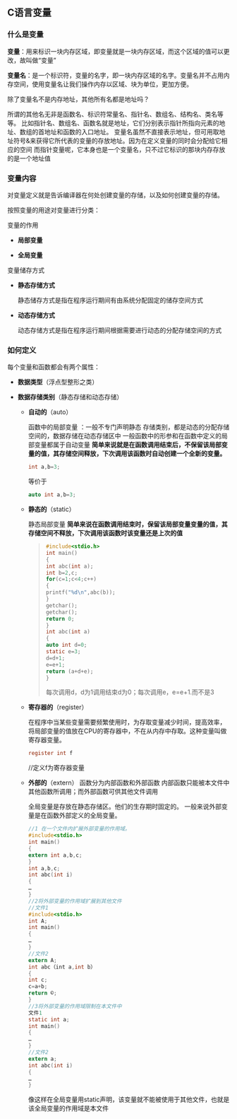 ## C语言变量

### 什么是变量

**变量**：用来标识一块内存区域，即变量就是一块内存区域，而这个区域的值可以更改，故叫做“变量”

**变量名**：是一个标识符，变量的名字，即一块内存区域的名字。变量名并不占用内存空间，使用变量名让我们操作内存以区域、块为单位，更加方便。

除了变量名不是内存地址，其他所有名都是地址吗？

所谓的其他名无非是函数名、标识符常量名、指针名、数组名、结构名、类名等等。
比如指针名、数组名、函数名就是地址，它们分别表示指针所指向元素的地址、数组的首地址和函数的入口地址。
变量名虽然不直接表示地址，但可用取地址符号&来获得它所代表的变量的存放地址。因为在定义变量的同时会分配给它相应的空间
而指针变量呢，它本身也是一个变量名，只不过它标识的那块内存存放的是一个地址值

### 变量内容

对变量定义就是告诉编译器在何处创建变量的存储，以及如何创建变量的存储。

按照变量的用途对变量进行分类：

变量的作用

- **局部变量**

- **全局变量**

变量储存方式 

- **静态存储方式**

  静态储存方式是指在程序运行期间有由系统分配固定的储存空间方式

- **动态存储方式**

  动态存储方式是指在程序运行期间根据需要进行动态的分配存储空间的方式

### 如何定义

每个变量和函数都会有两个属性：

- **数据类型**（浮点型整形之类）

- **数据存储类别**（静态存储和动态存储）

  - **自动的**（auto）

    函数中的局部变量    ：一般不专门声明静态 存储类别，都是动态的分配存储空间的，数据存储在动态存储区中
    一般函数中的形参和在函数中定义的局部变量都属于自动变量
    **简单来说就是在函数调用结束后，不保留该局部变量的值，其存储空间释放，下次调用该函数时自动创建一个全新的变量。**

    ```c
    int a,b=3;     
    ```

     等价于     

    ```c
    auto int a,b=3;
    ```

    

  - **静态的**（static）

    静态局部变量
    **简单来说在函数调用结束时，保留该局部变量变量的值，其存储空间不释放，下次调用该函数时该变量还是上次的值**

    > ```c
    > #include<stdio.h>
    > int main()
    > {
    > int abc(int a);
    > int b=2,c;
    > for(c=1;c<4;c++)
    > {
    > printf("%d\n",abc(b));
    > }
    > getchar();
    > getchar();
    > return 0;
    > }
    > int abc(int a)
    > {
    > auto int d=0;
    > static e=3;
    > d=d+1;
    > e=e+1;
    > return (a+d+e);
    > }
    > ```
    >
    > 每次调用d，d为1调用结束d为0；每次调用e，e=e+1.而不是3

  - **寄存器的**（register）

    在程序中当某些变量需要频繁使用时，为存取变量减少时间，提高效率，将局部变量的值放在CPU的寄存器中，不在从内存中存取。这种变量叫做寄存器变量。
  
    ```c
    register int f
    ```
  
     //定义f为寄存器变量
  
  - **外部的**（extern）
    函数分为内部函数和外部函数
    内部函数只能被本文件中其他函数所调用；而外部函数可供其他文件调用
    
    全局变量是存放在静态存储区。他们的生存期时固定的。
    一般来说外部变量是在函数外部定义的全局变量。
    
    ```c
    //1 在一个文件内扩展外部变量的作用域。
    #include<stdio.h>
    int main()
    {
    extern int a,b,c;
    }
    int a,b,c;
    int abc(int i)
    {
    …
    }
    //2将外部变量的作用域扩展到其他文件
    //文件1
    #include<stdio.h>
    int A;
    int main()
    {
    …
    }
    //文件2
    extern A;
    int abc（int a,int b）
    {
    int c;
    c=a+b;
    return ©;
    }
    //3将外部变量的作用域限制在本文件中
    文件1
    static int a;
    int main()
    {
    …
    }
    //文件2
    extern a;
    int abc(int i)
    {
    …
    }    
    ```
    
    像这样在全局变量用static声明，该变量就不能被使用于其他文件，也就是该全局变量的作用域是本文件



